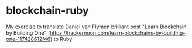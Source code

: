 # blockchain-ruby
My exercise to translate Daniel van Flymen brilliant post "Learn Blockchain by Building One" (https://hackernoon.com/learn-blockchains-by-building-one-117428612f46) to Ruby
